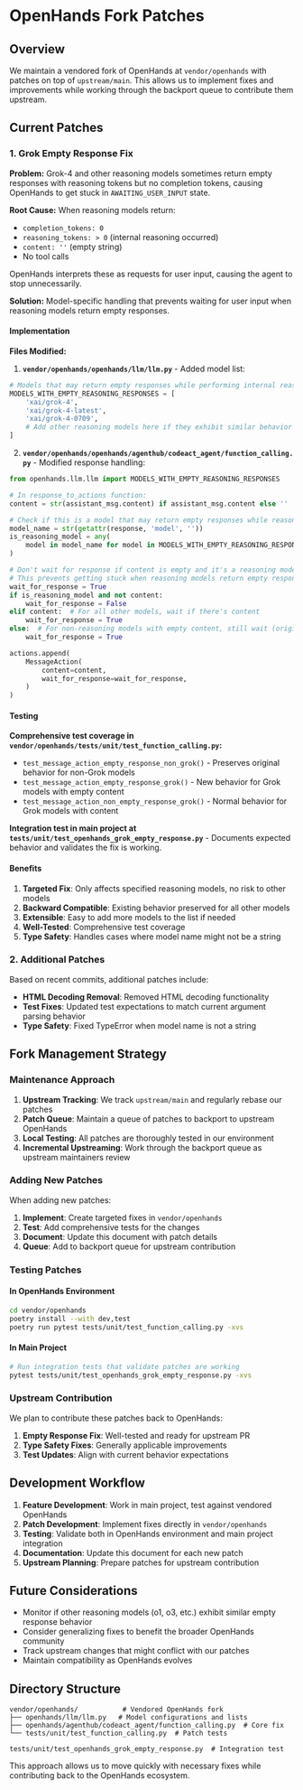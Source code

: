 # OpenHands Fork Patches

## Overview

We maintain a vendored fork of OpenHands at `vendor/openhands` with patches on top of `upstream/main`. This allows us to implement fixes and improvements while working through the backport queue to contribute them upstream.

## Current Patches

### 1. Grok Empty Response Fix

**Problem:** Grok-4 and other reasoning models sometimes return empty responses with reasoning tokens but no completion tokens, causing OpenHands to get stuck in `AWAITING_USER_INPUT` state.

**Root Cause:** When reasoning models return:

- `completion_tokens: 0`
- `reasoning_tokens: > 0` (internal reasoning occurred)  
- `content: ''` (empty string)
- No tool calls

OpenHands interprets these as requests for user input, causing the agent to stop unnecessarily.

**Solution:** Model-specific handling that prevents waiting for user input when reasoning models return empty responses.

#### Implementation

**Files Modified:**

1. **`vendor/openhands/openhands/llm/llm.py`** - Added model list:

```python
# Models that may return empty responses while performing internal reasoning
MODELS_WITH_EMPTY_REASONING_RESPONSES = [
    'xai/grok-4',
    'xai/grok-4-latest', 
    'xai/grok-4-0709',
    # Add other reasoning models here if they exhibit similar behavior
]
```

2. **`vendor/openhands/openhands/agenthub/codeact_agent/function_calling.py`** - Modified response handling:

```python
from openhands.llm.llm import MODELS_WITH_EMPTY_REASONING_RESPONSES

# In response_to_actions function:
content = str(assistant_msg.content) if assistant_msg.content else ''

# Check if this is a model that may return empty responses while reasoning
model_name = str(getattr(response, 'model', ''))
is_reasoning_model = any(
    model in model_name for model in MODELS_WITH_EMPTY_REASONING_RESPONSES
)

# Don't wait for response if content is empty and it's a reasoning model
# This prevents getting stuck when reasoning models return empty responses while thinking
wait_for_response = True
if is_reasoning_model and not content:
    wait_for_response = False
elif content:  # For all other models, wait if there's content
    wait_for_response = True
else:  # For non-reasoning models with empty content, still wait (original behavior)
    wait_for_response = True

actions.append(
    MessageAction(
        content=content,
        wait_for_response=wait_for_response,
    )
)
```

#### Testing

**Comprehensive test coverage in `vendor/openhands/tests/unit/test_function_calling.py`:**

- `test_message_action_empty_response_non_grok()` - Preserves original behavior for non-Grok models
- `test_message_action_empty_response_grok()` - New behavior for Grok models with empty content
- `test_message_action_non_empty_response_grok()` - Normal behavior for Grok models with content

**Integration test in main project at `tests/unit/test_openhands_grok_empty_response.py`** - Documents expected behavior and validates the fix is working.

#### Benefits

1. **Targeted Fix**: Only affects specified reasoning models, no risk to other models
2. **Backward Compatible**: Existing behavior preserved for all other models  
3. **Extensible**: Easy to add more models to the list if needed
4. **Well-Tested**: Comprehensive test coverage
5. **Type Safety**: Handles cases where model name might not be a string

### 2. Additional Patches

Based on recent commits, additional patches include:

- **HTML Decoding Removal**: Removed HTML decoding functionality
- **Test Fixes**: Updated test expectations to match current argument parsing behavior
- **Type Safety**: Fixed TypeError when model name is not a string

## Fork Management Strategy

### Maintenance Approach

1. **Upstream Tracking**: We track `upstream/main` and regularly rebase our patches
2. **Patch Queue**: Maintain a queue of patches to backport to upstream OpenHands
3. **Local Testing**: All patches are thoroughly tested in our environment
4. **Incremental Upstreaming**: Work through the backport queue as upstream maintainers review

### Adding New Patches

When adding new patches:

1. **Implement**: Create targeted fixes in `vendor/openhands`
2. **Test**: Add comprehensive tests for the changes
3. **Document**: Update this document with patch details
4. **Queue**: Add to backport queue for upstream contribution

### Testing Patches

#### In OpenHands Environment

```bash
cd vendor/openhands
poetry install --with dev,test
poetry run pytest tests/unit/test_function_calling.py -xvs
```

#### In Main Project  

```bash
# Run integration tests that validate patches are working
pytest tests/unit/test_openhands_grok_empty_response.py -xvs
```

### Upstream Contribution

We plan to contribute these patches back to OpenHands:

1. **Empty Response Fix**: Well-tested and ready for upstream PR
2. **Type Safety Fixes**: Generally applicable improvements
3. **Test Updates**: Align with current behavior expectations

## Development Workflow

1. **Feature Development**: Work in main project, test against vendored OpenHands
2. **Patch Development**: Implement fixes directly in `vendor/openhands`
3. **Testing**: Validate both in OpenHands environment and main project integration
4. **Documentation**: Update this document for each new patch
5. **Upstream Planning**: Prepare patches for upstream contribution

## Future Considerations

- Monitor if other reasoning models (o1, o3, etc.) exhibit similar empty response behavior
- Consider generalizing fixes to benefit the broader OpenHands community
- Track upstream changes that might conflict with our patches
- Maintain compatibility as OpenHands evolves

## Directory Structure

```
vendor/openhands/           # Vendored OpenHands fork
├── openhands/llm/llm.py   # Model configurations and lists
├── openhands/agenthub/codeact_agent/function_calling.py  # Core fix
└── tests/unit/test_function_calling.py  # Patch tests

tests/unit/test_openhands_grok_empty_response.py  # Integration test
```

This approach allows us to move quickly with necessary fixes while contributing back to the OpenHands ecosystem.
